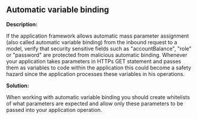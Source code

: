 
Automatic variable binding
-------

**Description:**

If the application framework allows automatic mass parameter assignment (also called automatic variable binding) from the inbound request to a model, verify that security sensitive fields such as &quot;accountBalance&quot;, &quot;role&quot; or &quot;password&quot; are protected from malicious automatic binding. Whenever your application takes parameters in HTTPs GET statement and passes them as variables to code within the application this could become a safety hazard since the application processes these variables in his operations.


**Solution:**

When working with automatic variable binding you should create whitelists of what parameters are expected and allow only these parameters to be passed into your application operation.
